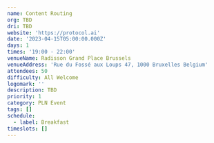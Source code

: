 ```yaml
---
name: Content Routing
org: TBD
dri: TBD
website: 'https://protocol.ai'
date: '2023-04-15T05:00:00.000Z'
days: 1
times: '19:00 - 22:00'
venueName: Radisson Grand Place Brussels
venueAddress: 'Rue du Fossé aux Loups 47, 1000 Bruxelles Belgium'
attendees: 50
difficulty: All Welcome
logomark: ''
description: TBD
priority: 1
category: PLN Event
tags: []
schedule:
  - label: Breakfast
timeslots: []
---
```







